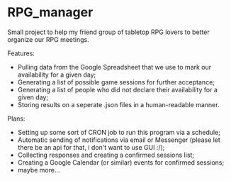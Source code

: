# RPG_manager
Small project to help my friend group of tabletop RPG lovers to better organize our RPG meetings.

Features:
- Pulling data from the Google Spreadsheet that we use to mark our availability for a given day;
- Generating a list of possible game sessions for further acceptance;
- Generating a list of people who did not declare their availability for a given day;
- Storing results on a seperate .json files in a human-readable manner.

Plans:
- Setting up some sort of CRON job to run this program via a schedule;
- Automatic sending of notifications via email or Messenger (please let there be an api for that, i don't want to use GUI :/);
- Collecting responses and creating a confirmed sessions list;
- Creating a Google Calendar (or similar) events for confirmed sessions;
- maybe more...
